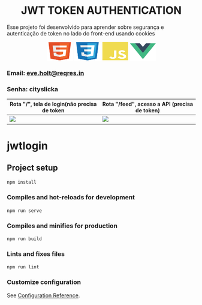 <h1 align="center">JWT TOKEN AUTHENTICATION</h1>

<p>Esse projeto foi desenvolvido para aprender sobre segurança e autenticação de token no lado do front-end usando cookies</p>

<p align="center">
    <img align="center" alt="Luis" height="50" width="70" src="https://raw.githubusercontent.com/devicons/devicon/master/icons/html5/html5-original.svg"> <img align="center" alt="Luis" height="50" width="70" src="https://raw.githubusercontent.com/devicons/devicon/master/icons/css3/css3-original.svg"> <img align="center" alt="Luis" height="50" width="70" src="https://raw.githubusercontent.com/devicons/devicon/master/icons/javascript/javascript-plain.svg"> <img align="center" alt="Luis" height="50" width="70" src="https://raw.githubusercontent.com/devicons/devicon/master/icons/vuejs/vuejs-original.svg">
</p>

### Email: eve.holt@reqres.in
### Senha: cityslicka

| Rota "/", tela de login(não precisa de token | Rota "/feed", acesso a API (precisa de token)|
|----------------------------------------------|----------------------------------------------|
<img src="https://i.imgur.com/PcjWQNz.jpeg"> | <img src="https://i.imgur.com/O1aAVi3.png">


# jwtlogin

## Project setup
```
npm install
```

### Compiles and hot-reloads for development
```
npm run serve
```

### Compiles and minifies for production
```
npm run build
```

### Lints and fixes files
```
npm run lint
```

### Customize configuration
See [Configuration Reference](https://cli.vuejs.org/config/).
